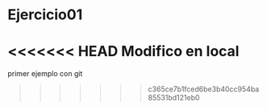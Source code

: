 # Ejercicio01
<<<<<<< HEAD
Modifico en local
=======
primer ejemplo con git
>>>>>>> c365ce7b1fced6be3b40cc954ba85531bd121eb0
